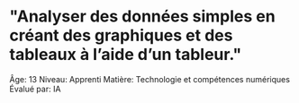 # "Analyser des données simples en créant des graphiques et des tableaux à l’aide d’un tableur."

Âge: 13
Niveau: Apprenti
Matière: Technologie et compétences numériques
Évalué par: IA